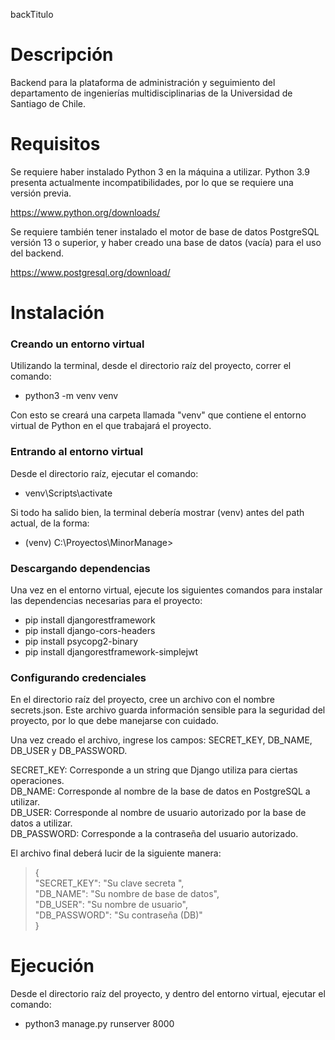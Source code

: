 backTitulo

# Descripción

Backend para la plataforma de administración y seguimiento del departamento de ingenierías multidisciplinarias de la Universidad de Santiago de Chile. 

# Requisitos

Se requiere haber instalado Python 3 en la máquina a utilizar. Python 3.9 presenta actualmente incompatibilidades, por lo que se requiere una versión previa.

https://www.python.org/downloads/

Se requiere también tener instalado el motor de base de datos PostgreSQL versión 13 o superior, y haber creado una base de datos 
(vacía) para el uso del backend. 

https://www.postgresql.org/download/

# Instalación

### Creando un entorno virtual

Utilizando la terminal, desde el directorio raíz del proyecto, correr el comando:

- python3 -m venv venv

Con esto se creará una carpeta llamada "venv" que contiene el entorno virtual de Python en el que
trabajará el proyecto.

### Entrando al entorno virtual

Desde el directorio raíz, ejecutar el comando:

- venv\Scripts\activate

Si todo ha salido bien, la terminal debería mostrar (venv) antes del path actual, de la forma:

- (venv) C:\Proyectos\MinorManage>

### Descargando dependencias

Una vez en el entorno virtual, ejecute los siguientes comandos para instalar las dependencias necesarias para el proyecto:

- pip install djangorestframework
- pip install django-cors-headers
- pip install psycopg2-binary
- pip install djangorestframework-simplejwt

### Configurando credenciales

En el directorio raíz del proyecto, cree un archivo con el nombre secrets.json. Este archivo guarda información sensible para la seguridad del proyecto, por lo que debe manejarse con cuidado.

Una vez creado el archivo, ingrese los campos: SECRET_KEY, DB_NAME, DB_USER y DB_PASSWORD.

SECRET_KEY:  Corresponde a un string que Django utiliza para ciertas operaciones.  
DB_NAME:     Corresponde al nombre de la base de datos en PostgreSQL a utilizar.  
DB_USER:     Corresponde al nombre de usuario autorizado por la base de datos a utilizar.  
DB_PASSWORD: Corresponde a la contraseña del usuario autorizado.

El archivo final deberá lucir de la siguiente manera:

>{  
>	"SECRET_KEY":  "Su clave secreta ",  
>	"DB_NAME":     "Su nombre de base de datos",  
>	"DB_USER":     "Su nombre de usuario",  
>	"DB_PASSWORD": "Su contraseña (DB)"  
>}

# Ejecución

Desde el directorio raíz del proyecto, y dentro del entorno virtual, ejecutar el comando:

- python3 manage.py runserver 8000